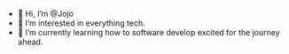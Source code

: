 - 👋 Hi, I’m @Jojo
- 👀 I’m interested in everything tech.
- 🌱 I’m currently learning how to software develop excited for the journey ahead.

<!---
solitarialupa/solitarialupa is a ✨ special ✨ repository because its `README.md` (this file) appears on your GitHub profile.
You can click the Preview link to take a look at your changes.
--->
